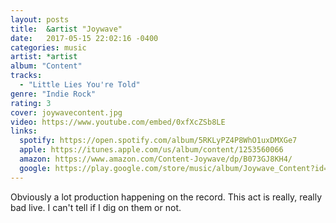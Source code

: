 ```yaml
---
layout: posts
title:  &artist "Joywave"
date:   2017-05-15 22:02:16 -0400
categories: music
artist: *artist
album: "Content"
tracks:
  - "Little Lies You're Told"
genre: "Indie Rock"
rating: 3
cover: joywavecontent.jpg
video: https://www.youtube.com/embed/0xfXcZSb8LE
links:
  spotify: https://open.spotify.com/album/5RKLyPZ4P8WhO1uxDMXGe7
  apple: https://itunes.apple.com/us/album/content/1253560066
  amazon: https://www.amazon.com/Content-Joywave/dp/B073GJ8KH4/
  google: https://play.google.com/store/music/album/Joywave_Content?id=B27fqpsnsmg56ofzbvma3246rfq&hl=en
---
```


Obviously a lot production happening on the record.  This act is really, really bad live.  I can't tell if I dig on them or not.
